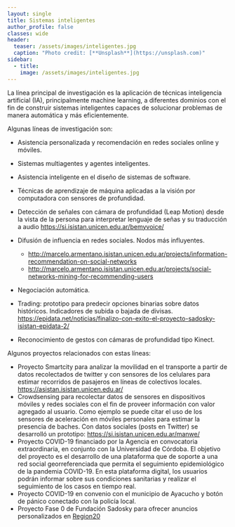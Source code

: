 ```yaml
---
layout: single
title: Sistemas inteligentes 
author_profile: false
classes: wide
header:
  teaser: /assets/images/inteligentes.jpg
  caption: "Photo credit: [**Unsplash**](https://unsplash.com)"
sidebar:
  - title: 
    image: /assets/images/inteligentes.jpg
---
```


La línea principal de investigación es la aplicación de técnicas inteligencia artificial (IA), principalmente machine learning, a diferentes dominios con el fin de construir sistemas inteligentes capaces de solucionar problemas de manera automática y más eficientemente.

Algunas líneas de investigación son:
- Asistencia personalizada y recomendación en redes sociales online y móviles.
- Sistemas multiagentes y agentes inteligentes.
- Asistencia inteligente en el diseño de sistemas de software.
- Técnicas de aprendizaje de máquina aplicadas a la visión por computadora con sensores de profundidad.
- Detección de señales con cámara de profundidad (Leap Motion) desde la vista de la persona para interpretar lenguaje de señas y su  traducción a audio  https://si.isistan.unicen.edu.ar/bemyvoice/
- Difusión de influencia en redes sociales. Nodos más influyentes.

    - http://marcelo.armentano.isistan.unicen.edu.ar/projects/information-recommendation-on-social-networks
    - http://marcelo.armentano.isistan.unicen.edu.ar/projects/social-networks-mining-for-recommending-users

- Negociación automática.
- Trading: prototipo para predecir opciones binarias sobre datos históricos. Indicadores de subida o bajada de divisas. https://epidata.net/noticias/finalizo-con-exito-el-proyecto-sadosky-isistan-epidata-2/
- Reconocimiento de gestos con cámaras de profundidad tipo Kinect.


Algunos proyectos relacionados con estas líneas:
- Proyecto Smartcity para analizar la movilidad en el transporte a partir de datos recolectados de twitter y con sensores de los celulares para estimar recorridos de pasajeros en líneas de colectivos locales. https://asistan.isistan.unicen.edu.ar/
- Crowdsensing para recolectar datos de sensores en dispositivos móviles y redes sociales con el fin de proveer información con valor agregado al usuario. Como ejemplo se puede citar el uso de los sensores de aceleración en móviles personales para estimar la presencia de baches. Con datos sociales (posts en Twitter) se desarrolló un prototipo: https://si.isistan.unicen.edu.ar/manwe/
- Proyecto COVID-19 financiado por la Agencia en convocatoria extraordinaria, en conjunto con la Universidad de Córdoba. El objetivo del proyecto es el desarrollo de una plataforma que de soporte a una red social georreferenciada que permita el seguimiento epidemiológico de la pandemia COVID-19. En esta plataforma digital, los usuarios podrán informar sobre sus condiciones sanitarias y realizar el seguimiento de los casos en tiempo real. 
- Proyecto COVID-19 en convenio con el municipio de Ayacucho y botón de pánico conectado con la policía local.
- Proyecto Fase 0 de Fundación Sadosky para ofrecer anuncios personalizados en [Region20](https://www.region20.com.ar/)
